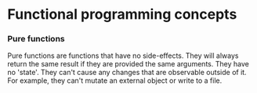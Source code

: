 # Functional programming concepts

### Pure functions
Pure functions are functions that have no side-effects. They will always return the same result if they are provided the same 
arguments. They have no 'state'. They can't cause any changes that are observable outside of it. For example, they can't 
mutate an external object or write to a file.
